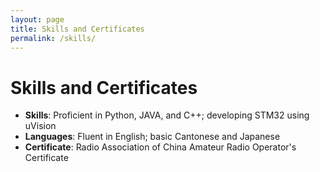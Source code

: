 ```yaml
---
layout: page
title: Skills and Certificates
permalink: /skills/
---
```


# Skills and Certificates

- **Skills**: Proficient in Python, JAVA, and C++; developing STM32 using uVision
- **Languages**: Fluent in English; basic Cantonese and Japanese
- **Certificate**: Radio Association of China Amateur Radio Operator's Certificate
